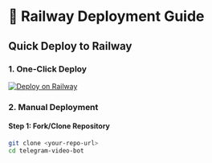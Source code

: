 # 🚀 Railway Deployment Guide

## Quick Deploy to Railway

### 1. **One-Click Deploy**
[![Deploy on Railway](https://railway.app/button.svg)](https://railway.app/template/python-telegram-bot)

### 2. **Manual Deployment**

#### Step 1: Fork/Clone Repository
```bash
git clone <your-repo-url>
cd telegram-video-bot
